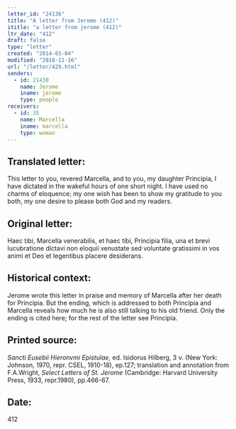 ```yaml
---
letter_id: "24136"
title: "A letter from Jerome (412)"
ititle: "a letter from jerome (412)"
ltr_date: "412"
draft: false
type: "letter"
created: "2014-03-04"
modified: "2018-11-16"
url: "/letter/429.html"
senders:
  - id: 21430
    name: Jerome
    iname: jerome
    type: people
receivers:
  - id: 35
    name: Marcella
    iname: marcella
    type: woman
---
```

<h2> Translated letter:</h2>This letter to you, revered Marcella, and to you, my daughter Principia, I have dictated in the wakeful hours of one short night. I have used no charms of eloquence; my one wish has been to show my gratitude to you both, my one desire to please both God and my readers.
<h2 class="mt-4"> Original letter:</h2>Haec tibi, Marcella venerabilis, et haec tibi, Principia filia, una et brevi lucubratione dictavi non eloquii venustate sed voluntate gratissimi in vos animi et Deo et legentibus placere desiderans.
<h2 class="mt-4"> Historical context:</h2>Jerome wrote this letter in praise and memory of Marcella after her death for Principia. But the ending, which is addressed to both Principia and Marcella reveals how much he is also still talking to his old friend. Only the ending is cited here; for the rest of the letter see Principia.
<h2 class="mt-4"> Printed source:</h2><p><em>Sancti Eusebii Hieronvmi Epistulae,</em> ed. Isidorus Hilberg, 3 v. (New York: Johnson, 1970, repr. CSEL, 1910-18), ep.127; translation and annotation from F.A.Wright, <em>Select Letters of St. Jerome</em> (Cambridge: Harvard University Press, 1933, repr.1980), pp.466-67.</p><h2 class="mt-4"> Date:</h2>412